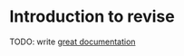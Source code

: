 # Introduction to revise

TODO: write [great documentation](http://jacobian.org/writing/great-documentation/what-to-write/)
